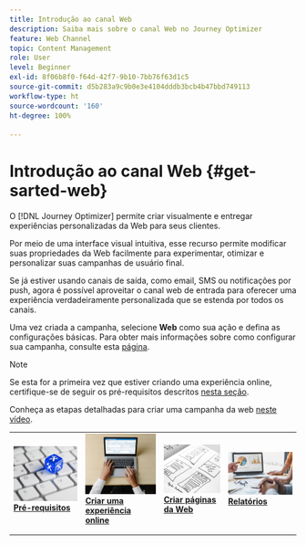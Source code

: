 ```yaml
---
title: Introdução ao canal Web
description: Saiba mais sobre o canal Web no Journey Optimizer
feature: Web Channel
topic: Content Management
role: User
level: Beginner
exl-id: 8f06b8f0-f64d-42f7-9b10-7bb76f63d1c5
source-git-commit: d5b283a9c9b0e3e4104dddb3bcb4b47bbd749113
workflow-type: ht
source-wordcount: '160'
ht-degree: 100%

---
```


# Introdução ao canal Web {#get-sarted-web}

O [!DNL Journey Optimizer] permite criar visualmente e entregar experiências personalizadas da Web para seus clientes.

Por meio de uma interface visual intuitiva, esse recurso permite modificar suas propriedades da Web facilmente para experimentar, otimizar e personalizar suas campanhas de usuário final.

Se já estiver usando canais de saída, como email, SMS ou notificações por push, agora é possível aproveitar o canal web de entrada para oferecer uma experiência verdadeiramente personalizada que se estenda por todos os canais.

Uma vez criada a campanha, selecione **Web** como sua ação e defina as configurações básicas. Para obter mais informações sobre como configurar sua campanha, consulte esta [página](../campaigns/create-campaign.md#configure).

>[!NOTE]
>
>Se esta for a primeira vez que estiver criando uma experiência online, certifique-se de seguir os pré-requisitos descritos [nesta seção](web-prerequisites.md).

Conheça as etapas detalhadas para criar uma campanha da web [neste vídeo](create-web.md#video).

<table style="table-layout:fixed"><tr style="border: 0;">
<td>
<a href="web-prerequisites.md">
<img alt="Cliente potencial" src="../assets/do-not-localize/web-prerequisites.jpg">
</a>
<div><a href="web-prerequisites.md"><strong>Pré-requisitos</strong>
</div>
<p>
</td>
<td>
<a href="create-web.md">
<img alt="Pouco frequentes" src="../assets/do-not-localize/web-create.jpg">
</a>
<div>
<a href="create-web.md"><strong>Criar uma experiência online</strong></a>
</div>
<p></td>
<td>
<a href="edit-web-content.md">
<img alt="Validação" src="../assets/do-not-localize/web-design.jpg">
</a>
<div>
<a href="edit-web-content.md"><strong>Criar páginas da Web</strong></a>
</div>
<p>
</td>
<td>
<a href="monitor-web-campaigns.md">
<img alt="Validação" src="../assets/do-not-localize/web-reporting.jpg">
</a>
<div>
<a href="monitor-web-campaigns.md"><strong>Relatórios</strong></a>
</div>
<p>
</td>
</tr></table>


